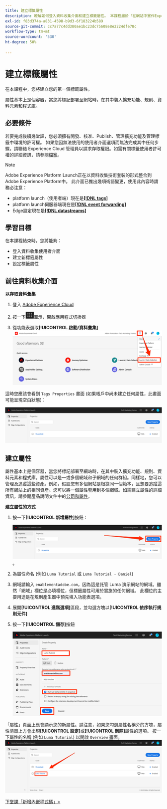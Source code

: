 ```yaml
---
title: 建立標籤屬性
description: 瞭解如何登入資料收集介面和建立標籤屬性。 本課程屬於「在網站中實作Experience Cloud」教學課程的一部分。
exl-id: f83d374a-a831-4598-b9d3-6f183224b589
source-git-commit: cc7a77c4dd380ae1bc23dc75608e8e2224dfe78c
workflow-type: tm+mt
source-wordcount: '530'
ht-degree: 50%

---
```


# 建立標籤屬性

在本課程中，您將建立您的第一個標籤屬性。

屬性基本上是個容器，當您將標記部署至網站時，在其中裝入擴充功能、規則、資料元素和程式庫。

## 必要條件

若要完成後續幾堂課，您必須擁有開發、核准、Publish、管理擴充功能及管理標籤中環境的許可權。 如果您因無法使用的使用者介面選項而無法完成其中任何步驟，請聯絡 Experience Cloud 管理員以請求存取權限。如需有關標籤使用者許可權的詳細資訊，請參閱[檔案](https://experienceleague.adobe.com/docs/experience-platform/tags/admin/user-permissions.html?lang=zh-Hant)。

>[!NOTE]
>
>Adobe Experience Platform Launch正在以資料收集技術套裝的形式整合到Adobe Experience Platform中。 此介面已推出幾項術語變更，使用此內容時請務必注意：
>
> * platform launch（使用者端）現在是&#x200B;**[[!DNL tags]](https://experienceleague.adobe.com/docs/experience-platform/tags/home.html?lang=zh-Hant)**
> * platform launch伺服器端現在是&#x200B;**[[!DNL event forwarding]](https://experienceleague.adobe.com/docs/experience-platform/tags/event-forwarding/overview.html?lang=zh-Hant)**
> * Edge設定現在是&#x200B;**[[!DNL datastreams]](https://experienceleague.adobe.com/docs/experience-platform/edge/fundamentals/datastreams.html?lang=zh-Hant)**

## 學習目標

在本課程結束時，您將能夠：

* 登入資料收集使用者介面
* 建立新標籤屬性
* 設定標籤屬性

## 前往資料收集介面

**以存取資料彙集**

1. 登入 [Adobe Experience Cloud](https://experiencecloud.adobe.com)

1. 按一下![解決方案切換器圖示](images/launch-solutionSwitcher.png)圖示，開啟應用程式切換器

1. 從功能表選取&#x200B;**[!UICONTROL 啟動/資料彙集]** ![使用圖示開啟解決方案切換器，然後按一下[啟動/資料彙集] ](images/launch-solutionSwitcherActivation.png)

這時您應該會看到 `Tags Properties` 畫面 (如果帳戶中尚未建立任何屬性，此畫面可能呈現空白狀態)：

![屬性畫面](images/launch-propertiesScreen.png)

## 建立屬性

屬性基本上是個容器，當您將標記部署至網站時，在其中裝入擴充功能、規則、資料元素和程式庫。屬性可以是一或多個網域和子網域的任何群組。同樣地，您可以管理及追蹤這些資產。例如，假設您有多個網站是根據同一個範本，且想要追蹤這所有網站上的相同資產。您可以將一個屬性套用到多個網域。如需建立屬性的詳細資訊，請參閱產品說明文件中的[公司和屬性](https://experienceleague.adobe.com/docs/experience-platform/tags/admin/companies-and-properties.html?lang=zh-Hant)。

**建立屬性的方式**

1. 按一下&#x200B;**[!UICONTROL 新增屬性]**&#x200B;按鈕：

   ![按一下「新增屬性」](images/launch-addNewProperty.png)。

1. 為屬性命名 (例如 `Luma Tutorial` 或 `Luma Tutorial - Daniel`)
1. 網域請輸入 `enablementadobe.com`，因為這是託管 Luma 演示網站的網域。雖然「網域」欄位是必填欄位，但標籤屬性可用於實施的任何網域。 此欄位的主要用途是在規則產生器中預先填入功能表選項。
1. 展開&#x200B;**[!UICONTROL 進階選項]**&#x200B;區段，並勾選方塊以&#x200B;**[!UICONTROL 依序執行規則元件]**
1. 按一下&#x200B;**[!UICONTROL 儲存]**&#x200B;按鈕

   ![建立新屬性](images/launch-newProperty.png)

「屬性」頁面上應會顯示您的新屬性。請注意，如果您勾選屬性名稱旁的方塊，屬性清單上方會出現&#x200B;**[!UICONTROL 設定]**&#x200B;或&#x200B;**[!UICONTROL 刪除]**&#x200B;屬性的選項。 按一下屬性的名稱 (例如 `Luma Tutorial`) 以開啟 `Overview` 畫面。![按一下屬性名稱以開啟](images/launch-openProperty.png)

[下堂課「新增內嵌程式碼」>](add-embed-code.md)
